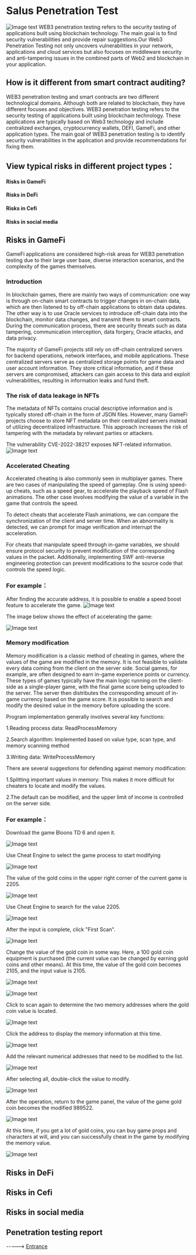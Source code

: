# Salus Penetration Test
![Image text](/pic/back.png)
WEB3 penetration testing refers to the security testing of applications built using blockchain technology. The main goal is to find security vulnerabilities and provide repair suggestions.Our Web3 Penetration Testing not only uncovers vulnerabilities in your network, applications and cloud services but also focuses on middleware security and anti-tampering issues in the combined parts of Web2 and blockchain in your application.

## How is it different from smart contract auditing?
WEB3 penetration testing and smart contracts are two different technological domains. Although both are related to blockchain, they have different focuses and objectives. WEB3 penetration testing refers to the security testing of applications built using blockchain technology. These applications are typically based on Web3 technology and include centralized exchanges, cryptocurrency wallets, DEFI, GameFi, and other application types. The main goal of WEB3 penetration testing is to identify security vulnerabilities in the application and provide recommendations for fixing them.

## View typical risks in different project types：

#### Risks in GameFi
#### Risks in DeFi
#### Risks in Cefi
#### Risks in social media

## Risks in GameFi
GameFi applications are considered high-risk areas for WEB3 penetration testing due to their large user base, diverse interaction scenarios, and the complexity of the games themselves.
### Introduction
In blockchain games, there are mainly two ways of communication: one way is through on-chain smart contracts to trigger changes in on-chain data, which are then listened to by off-chain applications to obtain data updates. The other way is to use Oracle services to introduce off-chain data into the blockchain, monitor data changes, and transmit them to smart contracts. During the communication process, there are security threats such as data tampering, communication interception, data forgery, Oracle attacks, and data privacy.

The majority of GameFi projects still rely on off-chain centralized servers for backend operations, network interfaces, and mobile applications. These centralized servers serve as centralized storage points for game data and user account information. They store critical information, and if these servers are compromised, attackers can gain access to this data and exploit vulnerabilities, resulting in information leaks and fund theft.
### The risk of data leakage in NFTs
The metadata of NFTs contains crucial descriptive information and is typically stored off-chain in the form of JSON files. However, many GameFi projects choose to store NFT metadata on their centralized servers instead of utilizing decentralized infrastructure. This approach increases the risk of tampering with the metadata by relevant parties or attackers.

The vulnerability CVE-2022-38217 exposes NFT-related information.
![Image text](/pic/game1.avif)
### Accelerated Cheating
Accelerated cheating is also commonly seen in multiplayer games. There are two cases of manipulating the speed of gameplay. One is using speed-up cheats, such as a speed gear, to accelerate the playback speed of Flash animations. The other case involves modifying the value of a variable in the game that controls the speed.

To detect cheats that accelerate Flash animations, we can compare the synchronization of the client and server time. When an abnormality is detected, we can prompt for image verification and interrupt the acceleration.

For cheats that manipulate speed through in-game variables, we should ensure protocol security to prevent modification of the corresponding values in the packet. Additionally, implementing SWF anti-reverse engineering protection can prevent modifications to the source code that controls the speed logic.

### For example：
After finding the accurate address, it is possible to enable a speed boost feature to accelerate the game.
![Image text](/pic/game2.png)

The image below shows the effect of accelerating the game:

![Image text](/pic/game3.gif)

### Memory modification
Memory modification is a classic method of cheating in games, where the values of the game are modified in the memory. It is not feasible to validate every data coming from the client on the server side. Social games, for example, are often designed to earn in-game experience points or currency. These types of games typically have the main logic running on the client-side as a single-player game, with the final game score being uploaded to the server. The server then distributes the corresponding amount of in-game currency based on the game score. It is possible to search and modify the desired value in the memory before uploading the score.

Program implementation generally involves several key functions:

1.Reading process data: ReadProcessMemory

2.Search algorithm: Implemented based on value type, scan type, and memory scanning method

3.Writing data: WriteProcessMemory

There are several suggestions for defending against memory modification:

1.Splitting important values in memory: This makes it more difficult for cheaters to  locate and modify the values.

2.The default can be modified, and the upper limit of income is controlled on the server side.

### For example：
Download the game Bloons TD 6 and open it.

![Image text](/pic/game4.png)

Use Cheat Engine to select the game process to start modifying

![Image text](/pic/game5.png)

The value of the gold coins in the upper right corner of the current game is 2205.

![Image text](/pic/game6.png)

Use Cheat Engine to search for the value 2205.

![Image text](/pic/game7.png)

After the input is complete, click "First Scan".

![Image text](/pic/game8.png)

Change the value of the gold coin in some way. Here, a 100 gold coin equipment is purchased (the current value can be changed by earning gold coins and other means). At this time, the value of the gold coin becomes 2105, and the input value is 2105.

![Image text](/pic/game9.png)

![Image text](/pic/game10.png)

Click to scan again to determine the two memory addresses where the gold coin value is located.

![Image text](/pic/game11.png)

Click the address to display the memory information at this time.

![Image text](/pic/game12.png)

Add the relevant numerical addresses that need to be modified to the list.

![Image text](/pic/game13.png)

After selecting all, double-click the value to modify.

![Image text](/pic/game14.png)

After the operation, return to the game panel, the value of the game gold coin becomes the modified 989522.

![Image text](/pic/game15.png)

At this time, if you get a lot of gold coins, you can buy game props and characters at will, and you can successfully cheat in the game by modifying the memory value.

![Image text](/pic/game16.png)

## Risks in DeFi

## Risks in Cefi

## Risks in social media

## Penetration testing report

-----> [Entrance](/report/)



